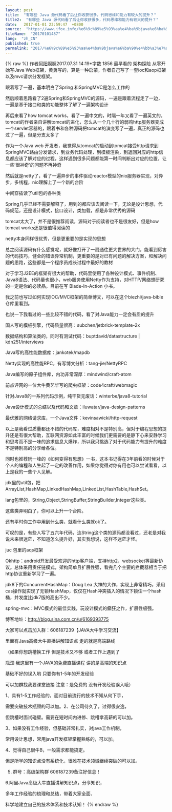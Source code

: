 ```yaml
---
layout: post
title:  "有哪些 Java 源代码看了后让你收获很多，代码思维和能力有较大的提升？"
title2:  "有哪些 Java 源代码看了后让你收获很多，代码思维和能力有较大的提升？"
date:   2017-01-01 23:59:47  +0800
source:  "https://www.jfox.info/%e6%9c%89%e5%93%aa%e4%ba%9bjava%e6%ba%90%e4%bb%a3%e7%a0%81%e7%9c%8b%e4%ba%86%e5%90%8e%e8%ae%a9%e4%bd%a0%e6%94%b6%e8%8e%b7%e5%be%88%e5%a4%9a%e4%bb%a3%e7%a0%81%e6%80%9d%e7%bb%b4%e5%92%8c%e8%83%bd.html"
fileName:  "20170101487"
lang:  "zh_CN"
published: true
permalink: "2017/%e6%9c%89%e5%93%aa%e4%ba%9bjava%e6%ba%90%e4%bb%a3%e7%a0%81%e7%9c%8b%e4%ba%86%e5%90%8e%e8%ae%a9%e4%bd%a0%e6%94%b6%e8%8e%b7%e5%be%88%e5%a4%9a%e4%bb%a3%e7%a0%81%e6%80%9d%e7%bb%b4%e5%92%8c%e8%83%bd.html"
---
```

{% raw %}
作者[阿阳啊啊](/u/386208c5c211)2017.07.31 14:19*字数 1856
最早看的 架构探险 从零开始写Java Web框架，黄勇写的，算是一种启蒙，作者自己写了一套ioc和aop框架以及mvc请求分发框架。

跟着写了一遍，基本明白了Spring 和SpringMVC是怎么工作的

然后顺着思路看了2遍Spring和SpringMVC的源码，一遍是跟着流程走了一边，一遍是基于接口和类的功能整体了解了一遍架构设计

再后来看了how tomcat works，看了一遍中文的，时隔一年又看了一遍英文的，tomcat的作者亲自讲解tomcat的进化，怎么从一个几十行的弱鸡http服务器变成一个servlet容器的，跟着书和各种源码把tomcat的演变写了一遍，真正的源码也过了一遍，但是分支太多了

作为一个Java web 开发者，我觉得从tomcat的启动到tomcat接受http请求到SpringMVC路由分发请求，到业务代码处理，到模板渲染，到返回对应的http信息都应该了解对应的过程，这样遇到很多问题都能第一时间判断出对应的位置，让一些’很神奇’的问题不再神奇

然后就是netty了，看了一遍异步的事件驱动reactor模型的nio服务器实现，对异步，多线程，nio理解上了一个新的台阶

中间穿插读了util包的各种类

Spring几乎已经不需要解释了，用到的都应该去阅读一下，无论是设计思想，代码规范，还是设计模式，接口设计，类加载，都是非常优秀的源码

tomcat太大了，并不是很推荐阅读，源码对于阅读者也不是很友好，但是how tomcat works还是很值得阅读的

netty本身同样很优秀，但是更重要的是实现的思想

总之阅读源码有什么感觉呢，就好像打开了一扇通往更大世界的大门，能看到厉害的代码技巧，健全的错误异常机制，更重要的是对已有问题的解决方案，和解决问题的思路，这些都是一个程序员成长过程中最好的教材

对于学习J2EE的框架有很大的帮助，代码里使用了各种设计模式、事件机制、Java8语法、代码量也很小，web服务使用Netty作为支持，对HTTP/网络想研究的一定是你的必读品。目前在写 Blade-In-Action 小书。

我之前也写过如何实现IOC/MVC框架的简单博文，可以在这个biezhi/java-bible 仓库里看到。

也说一下我看过的一些比较不错的代码，看了对Java能力一定会有质的提升

国人写的模板引擎，代码质量很高：subchen/jetbrick-template-2x

数据结构和算法类的，同时有测试代码：buptdavid/datastructure | kdn251/interviews

Java写的高性能数据库：jankotek/mapdb

Netty实现的高性能RPC，有写博文分析：tang-jie/NettyRPC

Java编写的原子组件库，内功非常深厚：mindwind/craft-atom

前点评网的一位大牛黄艺华写的爬虫框架：code4craft/webmagic

针对Java8的一系列代码示例，纯干货无废话：winterbe/java8-tutorial

Java设计模式的总结以及代码和文章：iluwatar/java-design-patterns

最优雅的网络请求库，一个Java文件：kevinsawicki/http-request

以上是我看过质量都还不错的代码库，难度相对不是特别高，但对于编程思想的提升还是有很大帮助，互联网资源如此丰富的时候我们更需要的是静下心来安静学习和思考而不是一味的追求信息大爆炸，所以我只挑选了对于代码能力有提升的难度不是特别高的分享给各位。

同时也推荐阮一峰的《如何变得有思想》一书，这本书记得在3年前看的时候对于个人的编程和人生起了一定的改善作用，如果你觉得对你有用也可以尝试看看，以上是我的一些个人见解。

jdk里的util包，把ArrayList,HashMap,LinkedHashMap,LinkedList,HashTable,HashSet。

lang包里的，String,Object,StringBuffer,StringBuilder,Integer这些类。

这些类弄明白了，你可以上升一个台阶。

还有平时你工作中用到什么类，就看什么类就ok了。

可叹的是，有些人写了五六年代码，连String这个类的源码都没看过，还老是对我说未来很迷茫，不知道怎么提升好，其实我想说，这样不迷茫才怪。

juc 包里的aqs框架

Okhttp：android开发最受欢迎的http客户端，支持http2，websocket等最新协议。总体采用责任链模式，架构简单且扩展性强，看完几个主要的拦截器相当于把http协议重新学习了一遍。

jdk8下的ConcurrentHashMap：Doug Lea 大神的大作，实现上非常精巧，采用cas操作就实现了无锁HashMap，仅仅在Hash冲突插入的情况下锁住一个hash桶，并发度比jdk7版的高出不少。

spring-mvc：MVC模式的最佳实践，玩设计模式的癫狂之作，扩展性极强。

博客地址：http://blog.sina.com.cn/u/6169393775

大家可以点击加入群：606187239【JAVA大牛学习交流】

里面有Java高级大牛直播讲解知识点 走的就是高端路线

（如果你想跳槽换工作 但是技术又不够 或者工作上遇到了

瓶颈 我这里有一个JAVA的免费直播课程 讲的是高端的知识点

基础不好的误入哟 只要你有1-5年的开发经验

可以加群找我要课堂链接 注意：是免费的 没有开发经验误入哦）

1、具有1-5工作经验的，面对目前流行的技术不知从何下手，

需要突破技术瓶颈的可以加。2、在公司待久了，过得很安逸，

但跳槽时面试碰壁。需要在短时间内进修、跳槽拿高薪的可以加。

3、如果没有工作经验，但基础非常扎实，对java工作机制，

常用设计思想，常用java开发框架掌握熟练的，可以加。

4、觉得自己很牛B，一般需求都能搞定。

但是所学的知识点没有系统化，很难在技术领域继续突破的可以加。

5. 群号：高级架构群 606187239备注好信息！

6.阿里Java高级大牛直播讲解知识点，分享知识，

多年工作经验的梳理和总结，带着大家全面、

科学地建立自己的技术体系和技术认知！
{% endraw %}